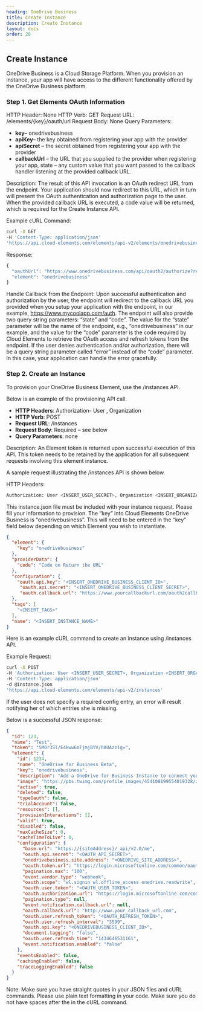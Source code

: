 ```yaml
---
heading: OneDrive Business
title: Create Instance
description: Create Instance
layout: docs
order: 20
---
```


## Create Instance

OneDrive Business is a Cloud Storage Platform. When you provision an instance, your app will have access to the different functionality offered by the OneDrive Business platform.

### Step 1. Get Elements OAuth Information

HTTP Header: None
HTTP Verb: GET
Request URL: /elements/{key}/oauth/url
Request Body: None
Query Parameters:

* __key–__ onedrivebusiness
* __apiKey–__ the key obtained from registering your app with the provider
* __apiSecret__ – the secret obtained from registering your app with the provider
* __callbackUrl__ – the URL that you supplied to the provider when registering your app, state – any custom value that you want passed to the callback handler listening at the provided callback URL.

Description: The result of this API invocation is an OAuth redirect URL from the endpoint. Your application should now redirect to this URL, which in turn will present the OAuth authentication and authorization page to the user. When the provided callback URL is executed, a code value will be returned, which is required for the Create Instance API.

Example cURL Command:

```bash
curl -X GET
-H 'Content-Type: application/json'
'https://api.cloud-elements.com/elements/api-v2/elements/onedrivebusiness/oauth/url?apiKey=fake_OneDrive Business_api_key&apiSecret=fake_OneDrive Business_api_secret&callbackUrl=https://www.mycoolapp.com/auth&state=onedrivebusiness'
```

Response:

```javascript
{
  "oauthUrl": "https://www.onedrivebusiness.com/api/oauth2/authorize?response_type=code&client_id=insert_onedrivebusiness_client_id0&redirect_uri=https://www.mycoolapp.com/auth&state=onedrivebusiness",
  "element": "onedrivebusiness"
}
```

Handle Callback from the Endpoint:
Upon successful authentication and authorization by the user, the endpoint will redirect to the callback URL you provided when you setup your application with the endpoint, in our example, https://www.mycoolapp.com/auth. The endpoint will also provide two query string parameters: “state” and “code”. The value for the “state” parameter will be the name of the endpoint, e.g., “onedrivebusiness” in our example, and the value for the “code” parameter is the code required by Cloud Elements to retrieve the OAuth access and refresh tokens from the endpoint. If the user denies authentication and/or authorization, there will be a query string parameter called “error” instead of the “code” parameter. In this case, your application can handle the error gracefully.

### Step 2. Create an Instance

To provision your OneDrive Business Element, use the /instances API.

Below is an example of the provisioning API call.

* __HTTP Headers__: Authorization- User <user secret>, Organization <organization secret>
* __HTTP Verb__: POST
* __Request URL__: /instances
* __Request Body__: Required – see below
* __Query Parameters__: none

Description: An Element token is returned upon successful execution of this API. This token needs to be retained by the application for all subsequent requests involving this element instance.

A sample request illustrating the /instances API is shown below.

HTTP Headers:

```bash
Authorization: User <INSERT_USER_SECRET>, Organization <INSERT_ORGANIZATION_SECRET>

```
This instance.json file must be included with your instance request.  Please fill your information to provision.  The “key” into Cloud Elements OneDrive Business is “onedrivebusiness”.  This will need to be entered in the “key” field below depending on which Element you wish to instantiate.

```json
{
  "element": {
    "key": "onedrivebusiness"
  },
  "providerData": {
    "code": "Code on Return the URL"
  },
  "configuration": {
    "oauth.api.key": "<INSERT_ONEDRIVE_BUSINESS_CLIENT_ID>",
     "oauth.api.secret": "<INSERT_ONEDRIVE_BUSINESS_CLIENT_SECRET>",
     "oauth.callback.url": "https://www.yourcallbackurl.com/oauth2callback"
  },
  "tags": [
    "<INSERT_TAGS>"
  ],
  "name": "<INSERT_INSTANCE_NAME>"
}
```

Here is an example cURL command to create an instance using /instances API.

Example Request:

```bash
curl -X POST
-H 'Authorization: User <INSERT_USER_SECRET>, Organization <INSERT_ORGANIZATION_SECRET>'
-H 'Content-Type: application/json'
-d @instance.json
'https://api.cloud-elements.com/elements/api-v2/instances'
```

If the user does not specify a required config entry, an error will result notifying her of which entries she is missing.

Below is a successful JSON response:

```json
{
  "id": 123,
  "name": "Test",
  "token": "5MOr3Sl/E4kww6mTjmjBYV/hAUAzz1g=",
  "element": {
    "id": 1234,
    "name": "OneDrive for Business Beta",
    "key": "onedrivebusiness",
    "description": "Add a OneDrive for Business Instance to connect your existing OneDrive for Business account to the Documents Hub, allowing you to manage files and folders. You will need your OneDrive for Business account information to add an instance.",
    "image": "https://pbs.twimg.com/profile_images/454108199554019328/zz4HhvrW.png",
    "active": true,
    "deleted": false,
    "typeOauth": false,
    "trialAccount": false,
    "resources": [],
    "provisionInteractions": [],
    "valid": true,
    "disabled": false,
    "maxCacheSize": 0,
    "cacheTimeToLive": 0,
    "configuration": {
      "base.url": "https://{siteAddress}/_api/v2.0/me",
      "oauth.api.secret": "<OAUTH_API_SECRET>",
      "onedrivebusiness.site.address": "<ONEDRIVE_SITE_ADDRESS>",
      "oauth.token.url": "https://login.microsoftonline.com/common/oauth2/token?api-version=2.0",
      "pagination.max": "100",
      "event.vendor.type": "webhook",
      "oauth.scope": "wl.signin wl.offline_access onedrive.readwrite",
      "oauth.user.token": "<OAUTH_USER_TOKEN>",
      "oauth.authorization.url": "https://login.microsoftonline.com/common/oauth2/authorize?api-version=2.0",
      "pagination.type": null,
      "event.notification.callback.url": null,
      "oauth.callback.url": "http://www.your_callback_url.com",
      "oauth.user.refresh_token": "<OAUTH_REFRESH_TOKEN>",
      "oauth.user.refresh_interval": "3599",
      "oauth.api.key": "<ONEDRIVEBUSINESS_CLIENT_ID>",
      "document.tagging": "false",
      "oauth.user.refresh_time": "1434646531161",
      "event.notification.enabled": "false"
    },
    "eventsEnabled": false,
    "cachingEnabled": false,
    "traceLoggingEnabled": false
  }
}
```

Note:  Make sure you have straight quotes in your JSON files and cURL commands.  Please use plain text formatting in your code.  Make sure you do not have spaces after the in the cURL command.
